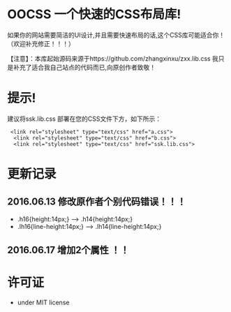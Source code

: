# OOCSS 一个快速的CSS布局库!

  如果你的网站需要简洁的UI设计,并且需要快速布局的话,这个CSS库可能适合你！（欢迎补充修正！！！）
  
  【注意】：本库起始源码来源于https://github.com/zhangxinxu/zxx.lib.css 我只是补充了适合我自己站点的代码而已,向原创作者致敬！

# 提示!
  建议将ssk.lib.css 部署在您的CSS文件下方，如下所示：
 
     <link rel="stylesheet" type="text/css" href="a.css">
      <link rel="stylesheet" type="text/css" href="b.css">
      <link rel="stylesheet" type="text/css" href="ssk.lib.css">
 
# 更新记录

## 2016.06.13 修改原作者个别代码错误！！！
  - .h16{height:14px;} --> .h14{height:14px;}
  - .lh16{line-height:14px;} --> .lh14{line-height:14px;}
## 2016.06.17 增加2个属性 ！！
 
 
# 许可证
  - under MIT license

